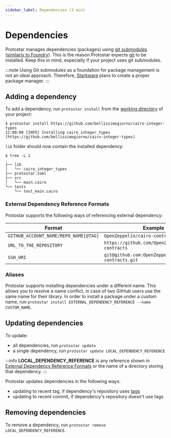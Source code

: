 ```yaml
---
sidebar_label: Dependencies (2 min)
---
```


# Dependencies

Protostar manages dependencies (packages) using [git submodules](https://git-scm.com/book/en/v2/Git-Tools-Submodules) ([similarly to Foundry](https://onbjerg.github.io/foundry-book/projects/dependencies.html)). This is the reason Protostar expects [git](https://git-scm.com/) to be installed. Keep this in mind, especially if your project uses git submodules.

:::note
Using Git submodules as a foundation for package management is not an ideal approach. Therefore, [Starkware](https://starkware.co/) plans to create a proper package manager.
:::

## Adding a dependency

To add a dependency, run `protostar install` from the [working directory](https://en.wikipedia.org/wiki/Working_directory) of your project:

```console
$ protostar install https://github.com/bellissimogiorno/cairo-integer-types
12:00:00 [INFO] Installing cairo_integer_types (https://github.com/bellissimogiorno/cairo-integer-types)
```
`lib` folder should now contain the installed dependency:
```console
$ tree -L 2
.
├── lib
│   └── cairo_integer_types
├── protostar.toml
├── src
│   └── main.cairo
└── tests
    └── test_main.cairo
```

### External Dependency Reference Formats

Protostar supports the following ways of referencing external dependency:

| Format                                | Example                                           |
| ------------------------------------- | ------------------------------------------------- |
| `GITHUB_ACCOUNT_NAME/REPO_NAME[@TAG]` | `OpenZeppelin/cairo-contracts@0.1.0`              |
| `URL_TO_THE_REPOSITORY`               | `https://github.com/OpenZeppelin/cairo-contracts` |
| `SSH_URI`                             | `git@github.com:OpenZeppelin/cairo-contracts.git` |


### Aliases

Protostar supports installing dependencies under a different name. This allows you to resolve a name conflict, in case of two GitHub users use the same name for their library. In order to install a package under a custom name, run `protostar install EXTERNAL_DEPENDENCY_REFERENCE --name CUSTOM_NAME`.

## Updating dependencies

To update:
- all dependencies, run `protostar update`
- a single dependency, run `protostar update LOCAL_DEPENDENCY_REFERENCE`

:::info
**LOCAL_DEPENDENCY_REFERENCE** is any reference shown in [External Dependency Reference Formats](#external-dependency-reference-formats) or the name of a directory storing that dependency.
:::


Protostar updates dependencies in the following ways:
- updating to recent tag, if dependency's repository uses [tags](https://git-scm.com/book/en/v2/Git-Basics-Tagging)
- updating to recent commit, if dependency's repository doesn't use tags

## Removing dependencies

To remove a dependency, run `protostar remove LOCAL_DEPENDENCY_REFERENCE`.

